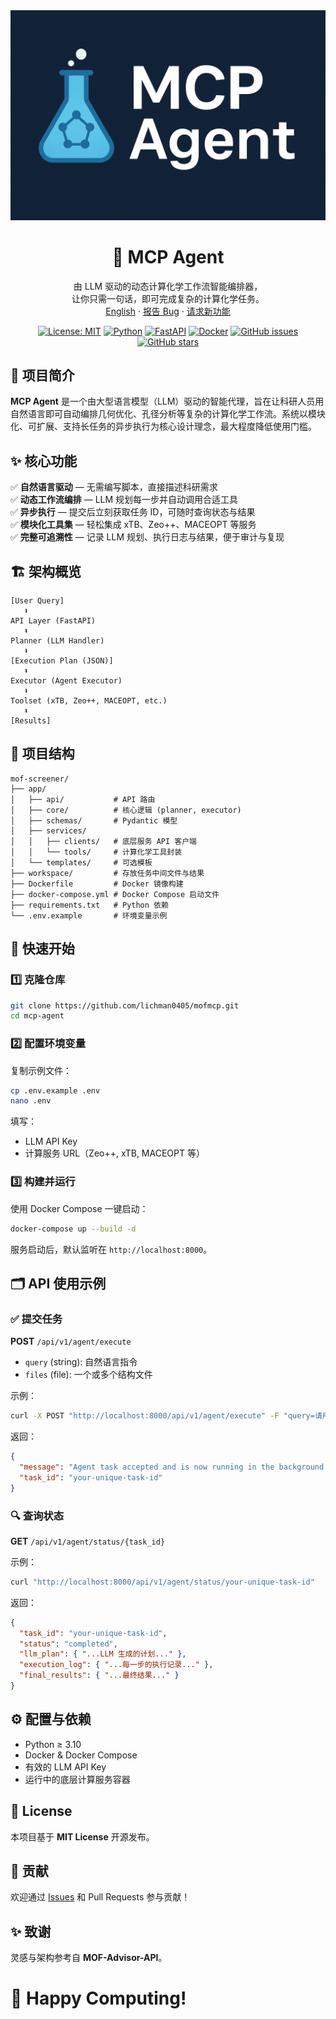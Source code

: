 
<div align="center">
  <a href="https://github.com/lichman0405/mofmcp">
    <img src="assets/logo.png" alt="MCP Agent Banner" style="max-width: 100%; height: auto;">
  </a>

  <h1 align="center">🧪 MCP Agent</h1>

  <p align="center">
    由 LLM 驱动的动态计算化学工作流智能编排器，<br>
    让你只需一句话，即可完成复杂的计算化学任务。
    <br>
    <a href="README-en.md">English</a>
    ·
    <a href="https://github.com/lichman0405/mofmcp/issues">报告 Bug</a>
    ·
    <a href="https://github.com/lichman0405/mofmcp/issues">请求新功能</a>
  </p>

<p>
  <a href="https://opensource.org/licenses/MIT"><img src="https://img.shields.io/badge/License-MIT-blue.svg" alt="License: MIT"></a>
  <a href="https://www.python.org/"><img src="https://img.shields.io/badge/Python-3.10%2B-blue" alt="Python"></a>
  <a href="https://fastapi.tiangolo.com/"><img src="https://img.shields.io/badge/FastAPI-009688?style=flat&logo=fastapi" alt="FastAPI"></a>
  <a href="https://www.docker.com/"><img src="https://img.shields.io/badge/Docker-2496ED?style=flat&logo=docker" alt="Docker"></a>
  <a href="https://github.com/lichman0405/mofmcp/issues"><img src="https://img.shields.io/github/issues/lichman0405/mofmcp.svg" alt="GitHub issues"></a>
  <a href="https://github.com/lichman0405/mofmcp"><img src="https://img.shields.io/github/stars/lichman0405/mofmcp.svg?style=social" alt="GitHub stars"></a>
</p>
</div>


## 📖 项目简介

**MCP Agent** 是一个由大型语言模型（LLM）驱动的智能代理，旨在让科研人员用自然语言即可自动编排几何优化、孔径分析等复杂的计算化学工作流。系统以模块化、可扩展、支持长任务的异步执行为核心设计理念，最大程度降低使用门槛。



## ✨ 核心功能

✅ **自然语言驱动** — 无需编写脚本，直接描述科研需求  
✅ **动态工作流编排** — LLM 规划每一步并自动调用合适工具  
✅ **异步执行** — 提交后立刻获取任务 ID，可随时查询状态与结果  
✅ **模块化工具集** — 轻松集成 xTB、Zeo++、MACEOPT 等服务  
✅ **完整可追溯性** — 记录 LLM 规划、执行日志与结果，便于审计与复现



## 🏗️ 架构概览

```
[User Query] 
   ⬇️ 
API Layer (FastAPI)
   ⬇️ 
Planner (LLM Handler)
   ⬇️ 
[Execution Plan (JSON)]
   ⬇️ 
Executor (Agent Executor)
   ⬇️ 
Toolset (xTB, Zeo++, MACEOPT, etc.)
   ⬇️ 
[Results]
```



## 📂 项目结构

```
mof-screener/
├── app/
│   ├── api/           # API 路由
│   ├── core/          # 核心逻辑 (planner, executor)
│   ├── schemas/       # Pydantic 模型
│   ├── services/
│   │   ├── clients/   # 底层服务 API 客户端
│   │   └── tools/     # 计算化学工具封装
│   └── templates/     # 可选模板
├── workspace/         # 存放任务中间文件与结果
├── Dockerfile         # Docker 镜像构建
├── docker-compose.yml # Docker Compose 启动文件
├── requirements.txt   # Python 依赖
└── .env.example       # 环境变量示例
```



## 🚀 快速开始

### 1️⃣ 克隆仓库

```bash
git clone https://github.com/lichman0405/mofmcp.git
cd mcp-agent
```

### 2️⃣ 配置环境变量

复制示例文件：

```bash
cp .env.example .env
nano .env
```

填写：
- LLM API Key
- 计算服务 URL（Zeo++, xTB, MACEOPT 等）



### 3️⃣ 构建并运行

使用 Docker Compose 一键启动：

```bash
docker-compose up --build -d
```

服务启动后，默认监听在 `http://localhost:8000`。



## 🗂️ API 使用示例

### ✅ 提交任务

**POST** `/api/v1/agent/execute`  
- `query` (string): 自然语言指令  
- `files` (file): 一个或多个结构文件

示例：

```bash
curl -X POST "http://localhost:8000/api/v1/agent/execute" -F "query=请用 xTB 优化这个结构，并用 Zeo++ 分析孔径。" -F "files=@/path/to/your/mof.cif"
```

返回：

```json
{
  "message": "Agent task accepted and is now running in the background.",
  "task_id": "your-unique-task-id"
}
```



### 🔍 查询状态

**GET** `/api/v1/agent/status/{task_id}`

示例：

```bash
curl "http://localhost:8000/api/v1/agent/status/your-unique-task-id"
```

返回：

```json
{
  "task_id": "your-unique-task-id",
  "status": "completed",
  "llm_plan": { "...LLM 生成的计划..." },
  "execution_log": { "...每一步的执行记录..." },
  "final_results": { "...最终结果..." }
}
```



## ⚙️ 配置与依赖

- Python ≥ 3.10
- Docker & Docker Compose
- 有效的 LLM API Key
- 运行中的底层计算服务容器



## 📝 License

本项目基于 **MIT License** 开源发布。



## 🤝 贡献

欢迎通过 [Issues](https://github.com/lichman0405/mofmcp/issues) 和 Pull Requests 参与贡献！



## ✨ 致谢

灵感与架构参考自 **MOF-Advisor-API**。


# 🎉 Happy Computing!
